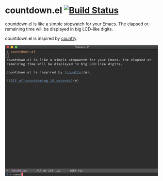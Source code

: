 # countdown.el [![Build Status](https://travis-ci.org/xuchunyang/countdown.el.svg?branch=master)](https://travis-ci.org/xuchunyang/countdown.el)

countdown.el is like a simple stopwatch for your Emacs. The elapsed or
remaining time will be displayed in big LCD-like digits.

countdown.el is inspired by [countty](https://uninformativ.de/git/countty).

![GIF of countdowing 10 seconds](countdown.gif)
